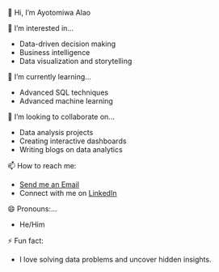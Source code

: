 👋 Hi, I’m Ayotomiwa Alao

👀 I’m interested in...
- Data-driven decision making
- Business intelligence
- Data visualization and storytelling
  
🌱 I’m currently learning...
- Advanced SQL techniques
- Advanced machine learning
  
💞️ I’m looking to collaborate on...
- Data analysis projects
- Creating interactive dashboards
- Writing blogs on data analytics
  
📫 How to reach me:
- [Send me an Email](mailto:tomiwaprofficial@gmail.com)
- Connect with me on [LinkedIn](https://www.linkedin.com/in/tomiwapro)

😄 Pronouns:...
-  He/Him
  
⚡ Fun fact:
- I love solving data problems and uncover hidden insights.

<!---
TomiwaPro/TomiwaPro is a ✨ special ✨ repository because its `README.md` (this file) appears on your GitHub profile.
You can click the Preview link to take a look at your changes.
--->

